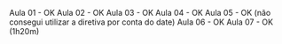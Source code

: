 Aula 01 - OK
Aula 02 - OK
Aula 03 - OK
Aula 04 - OK
Aula 05 - OK (não consegui utilizar a diretiva por conta do date)
Aula 06 - OK
Aula 07 - OK (1h20m)
